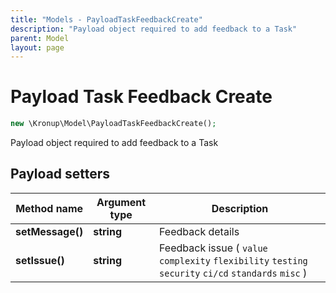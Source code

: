 ```yaml
---
title: "Models - PayloadTaskFeedbackCreate"
description: "Payload object required to add feedback to a Task"
parent: Model
layout: page
---
```


# Payload Task Feedback Create

```php
new \Kronup\Model\PayloadTaskFeedbackCreate();
```

Payload object required to add feedback to a Task

## Payload setters

Method name | Argument type | Description
------------ | ------------- | -------------
**setMessage()** | **string** | Feedback details
**setIssue()** | **string** | Feedback issue ( `value` `complexity` `flexibility` `testing` `security` `ci/cd` `standards` `misc` )

